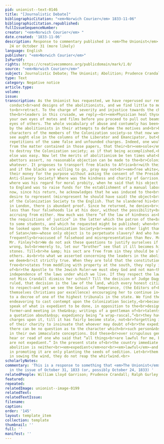 ```yaml
---
pid: unionist--text-0146
title: "[Journalistic Debate]"
bibliographicCitation: "<em>Norwich Courier</em> 1833-11-06"
bibliographicCitation.republished: 
fullIssueSequenceNumber: 
creator: "<em>Norwich Courier</em> "
date.created: '1833-11-06'
description: Response to commentary published in <em>The Unionist</em> either October
  24 or October 31 (more likely)
language: English
publisher: "<em>Norwich Courier</em>"
IsPartOf: 
rights: https://creativecommons.org/publicdomain/mark/1.0/
source: "<em>Norwich Courier</em>"
subject: Journalistic Debate; The Unionist; Abolition; Prudence Crandall
type: Text
category: Negative notice
article.type: 
volume: 
issue: 
transcription: As the Unionist has requested, we have reperused our remarks upon the
  conduct<br>and designs of the abolitionists, and we find little to modify and nothing
  to<br>retract. To the charge of severity and injustice towards the characters of
  the<br>leaders in this crusade, we reply—<br><em>Physician heal thyselfˆ–</em>clear
  your own eyes of motes and films before you proceed to pull out beams from<br>the
  eyes of others. The whole vocabulary of abuse and contumely has been<br>exhausted
  by the abolitionists in their attempts to defame the motives and<br>blacken the
  characters of the members of the Colonization society—so that now we<br>scarcely
  see aught else in the columns of the Liberator and Emancipator, but<br>numerous
  repetitions of the same false and unfounded charges. Indeed, one would<br>think,
  from the matter contained in those papers, that their<br><em>sole</em>object is
  to destroy the Colonization society; as if that being accomplished,<br>every thing
  else was easy. Now let the merits of abolitionism be ten times what<br>its warmest
  abettors assert, no reasonable objection can be made to the<br>Colonization Society
  whatever. It proposes to transport free blacks to Africa<br>with their own consent,
  and if the blacks are willing to go, pray may not<br><em>free white</em>men give
  their money for the purpose without asking the consent of the President<br>of the
  Anti-Slavery Society? Where was the kindness and charity of Garrison, yea<br>more,
  where was his regard for moral probity, when he said that his object in<br>going
  to England was to raise funds for the establishment of a manual labor<br>school—and
  now, since his return, he acknowledges that he was induced to the<br>voyage by a
  desire to represent (misrepresent he should have said) the object<br>and designs
  of the Colonization Society to the English. That he slandered his<br>countrymen
  in London, there is abundant proof. Since he returned, he denies<br>it—so that no
  less than four falsehoods lie at his door, without the possibility<br>of any good
  accruing from either. How much was there “of the law of kindness as<br>well as of
  the requisitions of justice” in the latter which the patron of the<br>Unionist wrote
  to some students, and which he requested might be published; when<br>he said that
  he looked upon the Colonization Society<br><em>in no other light than an emissary
  of Satan</em>—whose only object is to perpetuate slavery? And who have been more
  frequently<br>accused of falsehood and misrepresentation than Rev. Mr. Gurley and
  Mr. Finley?<br>We do not ask these questions to justify ourselves if we have done
  wrong, but<br>merely to, let our “brother” see that it ill becomes him to throw
  stones. Till<br>he &amp; his sect are free from sin they should be slow in condemning
  others. As<br>to what we asserted concerning the leaders in the abolition enterprize,
  we deem<br>it strictly true. When they are told that the constitution forbids the
  free<br>states from meddling with property at the south, they reply in the language
  of<br>the Apostle to the Jewish Ruler—we must obey God and not man—thus asserting<br>their
  independence of the laws under which we live. If they respect the laws,<br>why does
  not Miss Crandall dismiss her school? Till the decision of Judge Dagget<br>is over
  ruled, that decision is the law of the land, which every honest citizen<br>is bound
  to respect—and yet we see the Genius of Temperance, (the Editors of<br>which call
  themselves Christians par excellence) encouraging her to continue in<br>opposition
  to a decree of one of the highest tribunals in the state. We find the<br>abolitionists
  endeavoring to cast contempt upon the Colonization Society,<br>because the latter
  speak of what is expedient to be done, in opposition to the<br>designs of the&nbsp;
  former—and meeting in the&nbsp; writings of a gentleman of<br>talents and learning,
  a quotation about&nbsp; expediency being “a wrap-rascal,”<br>they have rung the
  charges upon it, till it has fairly become stale, not<br>forgetting in the excess
  of their charity to insinuate that whoever may doubt of<br>the expediency of a measure,
  there can be no question as to the character which<br>such person&nbsp; should sustain
  in their own immaculate conceptions. Did these<br>over scrupulous gentlemen every
  hear or read of one who said that “all things<br>are lawful for me, but all things
  are not expedient.” In the present state of<br>the country immediate and unconditional
  abolition is neither<br><em>expedient</em>nor<br><em>lawful</em>—and those engaged
  in promoting it are only planting the seeds of sedition. Let<br>them beware that
  in sowing the wind, they do not reap the whirlwind.<br>
scholarlyNotes: 
commentary: 'This is a response to something that <em>The Unionist</em> published
  in the issue of October 31, 1833 (or, possibly October 24, 1833) '
relatedPeople: William Lloyd Garrison; Prudence Crandall; Ralph Gurley; Robert Finley
featured: 
repeated: 
relatedImage: unionist--image-0199
relatedText: 
relatedTextIssue: 
filename: 
caption: 
order: '145'
layout: template_item
collection: template
thumbnail: ''
full: ''
manifest: ''
---
```

